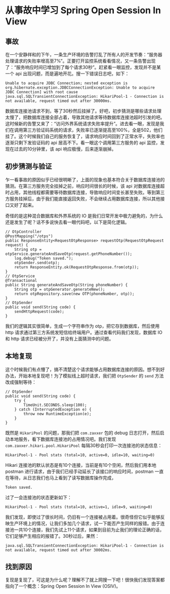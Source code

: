 # 从事故中学习 Spring Open Session In View

## 事故

在一个安静祥和的下午，一条生产环境的告警打乱了所有人的开发节奏：“服务器处理请求的失败率增高至7%”。正要打开监控系统看看情况，又一条告警出现了：“服务响应时间已增加到了每个请求30秒”。赶紧看一眼监控，发现并不是某一个 api 出现问题，而是遍地开花。搜一下错误日志吧，如下：

```
Unable to acquire JDBC Connection; nested exception is org.hibernate.exception.JDBCConnectionException: Unable to acquire JDBC Connection] with root cause java.sql.SQLTransientConnectionException: HikariPool-1 - Connection is not available, request timed out after 30000ms.
```

数据库连接池请求不到，等了30秒然后挂掉了。好吧，初步猜测是哪些请求处理太慢了，把数据库连接全部占着，导致其他请求等待数据库连接池超时引发的吧。这时候新的告警又来了：“访问外界系统请求失败率提升”。进去看一眼，发现是我们在调用第三方验证码系统的请求，失败率已逐渐提高至100%，全是502，他们挂了。这个时候我们自己的服务恢复了，请求响应时间回到了正常水平，失败率也逐渐只剩下发验证码的 api 居高不下。看一眼这个调用第三方服务的 api 监控，发现在过去的10分钟里，该 api 响应极慢，后来逐渐崩掉。

## 初步猜测与验证

乍一看事故的原因似乎已经很明晰了，上面的现象也基本符合关于数据库连接池的猜测。在第三方服务完全挂掉之前，响应时间很长的时候，该 api 对数据库连接超时占用，其他线程都需要等待数据库连接，导致响应时间变长甚至失败。等到第三方服务挂掉后，由于我们能直接返回失败，不会继续占用数据库连接，所以其他接口又好了起来。

奇怪的是这种混合数据库和外界系统的 IO 是我们日常开发中极力避免的，为什么还是发生了呢？话不多说快去看一眼代码吧，以下是简化逻辑。

```
// OtpController
@PostMapping("/otps")
public ResponseEntity<RequestOtpResponse> requestOtp(RequestOtpRequest request) {
    String otp = otpService.generateAndSaveOtp(request.getPhoneNumber());
    log.debug("Token saved.");
    otpSender.send(otp);
    return ResponseEntity.ok(RequestOtpResponse.from(otp));
}
// OtpService
@Transactional
public String generateAndSaveOtp(String phoneNumber) {
    String otp = otpGenerator.generateNew();
    return otpRepository.save(new OTP(phoneNumber, otp));
}
// OtpSender
public void send(String code) {
    sendHttpRequest(code);
}
```

我们的逻辑其实很简单，生成一个字符串作为 otp，把它存到数据库，然后使用 http 请求通过第三方系统发短信给终端用户。通过查看代码我们发现，数据库 IO 和 http 请求已经被分开了，并没有上面猜测中的问题。

## 本地复现

这个时候我们有点懵了，搞不清楚这个请求能够占用数据库连接的原因。想不到好办法，开始本地复现吧！为了模拟线上超时请求，我们把 `OtpSender` 的 `send` 方法改成强制等待：

```
// OtpSender
public void send(String code) {
    try {
        TimeUnit.SECONDS.sleep(100);
    } catch (InterruptedException e) {
        throw new RuntimeException(e);
    }
}
```

既然是 `HikariPool` 的问题，那我们把 `com.zaxxer` 包的 debug 日志打开，然后启动本地服务，看下数据库连接池的占用情况吧。我们发现 `com.zaxxer.hikari.pool.HikariPool` 每隔30秒会打印一次连接池的状态信息：

```
HikariPool-1 - Pool stats (total=10, active=0, idle=10, waiting=0)
```

Hikari 连接池的默认状态是有10个连接，当前是有10个空闲，然后我们用本地 postman 进行请求，由于我们已经手动延长了该接口的响应时间，postman 一直在等待，从日志我们也马上看到了读写数据库操作完成，

```
Token saved.
```

过了一会连接池的状态更新如下：

```
HikariPool-1 - Pool stats (total=10, active=1, idle=9, waiting=0)
```

我们发现，即使过了很长时间，仍旧有一个连接被占用着。很奇怪但它似乎能够反映生产环境上的情况，让我们多加几个请求，试一下能否产生同样的报错。由于连接池一共10个连接，我们先试上11个请求，如果到目前为止我们的理论正确的话，它们足够产生相应的报错了。30秒过后，果然：

```
java.sql.SQLTransientConnectionException: HikariPool-1 - Connection is not available, request timed out after 30002ms.
```

## 找到原因

复现是复现了，可这是为什么呢？理解不了就上网搜一下吧！很快我们发现答案都指向了一个概念：Spring Open Session In View (OSIV)。